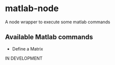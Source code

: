 # matlab-node
A node wrapper to execute some matlab commands


## Available Matlab commands

* Define a Matrix


IN DEVELOPMENT
